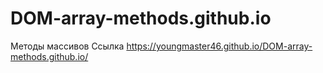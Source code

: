 # DOM-array-methods.github.io
Методы массивов
Ссылка https://youngmaster46.github.io/DOM-array-methods.github.io/
